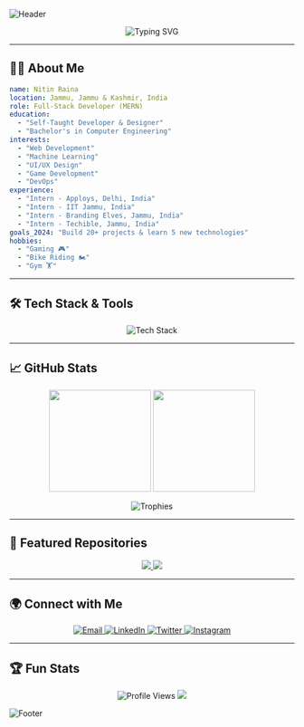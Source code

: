 ![Header](https://capsule-render.vercel.app/api?type=waving&color=gradient&height=200&section=header&text=Hi%20There!%20I'm%20Nitin%20Raina%20🚀&fontSize=35&fontColor=fff&animation=fadeIn)

<p align="center">
  <img src="https://readme-typing-svg.herokuapp.com?size=22&color=00C3FF&lines=Full-Stack+Developer;Tech+Enthusiast;MERN+Stack+Specialist;Lifelong+Learner" alt="Typing SVG"/>
</p>

---

## 👨‍💻 About Me

```yaml
name: Nitin Raina
location: Jammu, Jammu & Kashmir, India
role: Full-Stack Developer (MERN)
education:
  - "Self-Taught Developer & Designer"
  - "Bachelor's in Computer Engineering"
interests:
  - "Web Development"
  - "Machine Learning"
  - "UI/UX Design"
  - "Game Development"
  - "DevOps"
experience:
  - "Intern - Apploys, Delhi, India"
  - "Intern - IIT Jammu, India"
  - "Intern - Branding Elves, Jammu, India"
  - "Intern - Techible, Jammu, India"
goals_2024: "Build 20+ projects & learn 5 new technologies"
hobbies:
  - "Gaming 🎮"
  - "Bike Riding 🏍️"
  - "Gym 🏋️"
```

---

## 🛠 Tech Stack & Tools

<p align="center">
  <img src="https://skillicons.dev/icons?i=html,css,js,react,redux,nodejs,express,mongodb,cpp,java,python,git,github,vscode,figma,bootstrap,docker,aws" alt="Tech Stack"/>
</p>

---

## 📈 GitHub Stats

<p align="center">
  <img src="https://github-readme-stats.vercel.app/api?username=nitinraina-dev&show_icons=true&theme=tokyonight" height="180px" />
  <img src="https://github-readme-streak-stats.herokuapp.com/?user=nitinraina-dev&theme=tokyonight" height="180px" />
</p>

<p align="center">
  <img src="https://github-profile-trophy.vercel.app/?username=nitinraina-dev&theme=onedark&margin-w=15&column=7" alt="Trophies" />
</p>

---

## 🚀 Featured Repositories

<p align="center">
  <a href="https://github.com/nitinraina-dev/your-top-project">
    <img src="https://github-readme-stats.vercel.app/api/pin/?username=nitinraina-dev&repo=your-top-project&theme=radical" />
  </a>
  <a href="https://github.com/nitinraina-dev/another-project">
    <img src="https://github-readme-stats.vercel.app/api/pin/?username=nitinraina-dev&repo=another-project&theme=radical" />
  </a>
</p>

---

## 🌍 Connect with Me

<p align="center">
  <a href="mailto:nitnraina@example.com">
    <img src="https://img.shields.io/badge/Email-D14836?style=for-the-badge&logo=gmail&logoColor=white" alt="Email"/>
  </a>
  <a href="https://www.linkedin.com/in/nitin-raina/">
    <img src="https://img.shields.io/badge/LinkedIn-0077B5?style=for-the-badge&logo=linkedin&logoColor=white" alt="LinkedIn"/>
  </a>
  <a href="https://twitter.com/nitinraina_">
    <img src="https://img.shields.io/badge/Twitter-1DA1F2?style=for-the-badge&logo=twitter&logoColor=white" alt="Twitter"/>
  </a>
  <a href="https://www.instagram.com/nitnraina_/">
    <img src="https://img.shields.io/badge/Instagram-E4405F?style=for-the-badge&logo=instagram&logoColor=white" alt="Instagram"/>
  </a>
</p>

---

## 🏆 Fun Stats

<p align="center">
  <img src="https://komarev.com/ghpvc/?username=nitinraina-dev&style=for-the-badge&color=blue" alt="Profile Views"/>
  <img src="https://github-profile-summary-cards.vercel.app/api/cards/profile-details?username=nitinraina-dev&theme=github_dark" />
</p>

![Footer](https://capsule-render.vercel.app/api?type=waving&color=gradient&height=200&section=footer)
